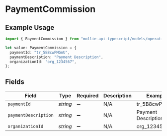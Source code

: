# PaymentCommission

## Example Usage

```typescript
import { PaymentCommission } from "mollie-api-typescript/models/operations";

let value: PaymentCommission = {
  paymentId: "tr_5B8cwPMGnU",
  paymentDescription: "Payment Description",
  organizationId: "org_1234567",
};
```

## Fields

| Field                | Type                 | Required             | Description          | Example              |
| -------------------- | -------------------- | -------------------- | -------------------- | -------------------- |
| `paymentId`          | *string*             | :heavy_minus_sign:   | N/A                  | tr_5B8cwPMGnU        |
| `paymentDescription` | *string*             | :heavy_minus_sign:   | N/A                  | Payment Description  |
| `organizationId`     | *string*             | :heavy_minus_sign:   | N/A                  | org_1234567          |